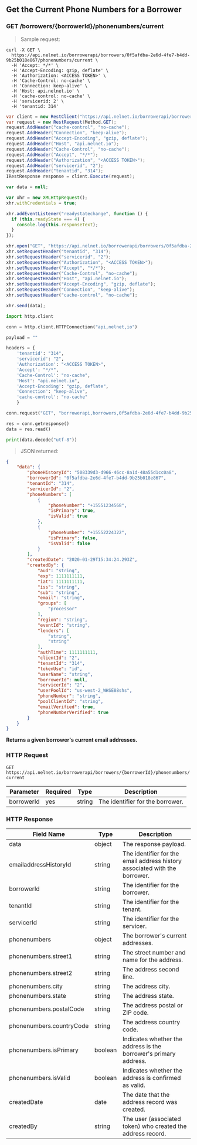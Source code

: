 <!--Endpoint introduction -->
## Get the Current Phone Numbers for a Borrower

### GET /borrowers/{borrowerId}/phonenumbers/current

<!-- RIGHT: code samples -->

> Sample request:

```shell
curl -X GET \
  https://api.nelnet.io/borrowerapi/borrowers/0f5afdba-2e6d-4fe7-b4dd-9b25b018e867/phonenumbers/current \
  -H 'Accept: */*' \
  -H 'Accept-Encoding: gzip, deflate' \
  -H 'Authorization: <ACCESS TOKEN>' \
  -H 'Cache-Control: no-cache' \
  -H 'Connection: keep-alive' \
  -H 'Host: api.nelnet.io' \
  -H 'cache-control: no-cache' \
  -H 'servicerid: 2' \
  -H 'tenantid: 314'
```

```csharp
var client = new RestClient("https://api.nelnet.io/borrowerapi/borrowers/0f5afdba-2e6d-4fe7-b4dd-9b25b018e867/phonenumbers/current");
var request = new RestRequest(Method.GET);
request.AddHeader("cache-control", "no-cache");
request.AddHeader("Connection", "keep-alive");
request.AddHeader("Accept-Encoding", "gzip, deflate");
request.AddHeader("Host", "api.nelnet.io");
request.AddHeader("Cache-Control", "no-cache");
request.AddHeader("Accept", "*/*");
request.AddHeader("Authorization", "<ACCESS TOKEN>");
request.AddHeader("servicerid", "2");
request.AddHeader("tenantid", "314");
IRestResponse response = client.Execute(request);
```

```javascript
var data = null;

var xhr = new XMLHttpRequest();
xhr.withCredentials = true;

xhr.addEventListener("readystatechange", function () {
  if (this.readyState === 4) {
    console.log(this.responseText);
  }
});

xhr.open("GET", "https://api.nelnet.io/borrowerapi/borrowers/0f5afdba-2e6d-4fe7-b4dd-9b25b018e867/phonenumbers/current");
xhr.setRequestHeader("tenantid", "314");
xhr.setRequestHeader("servicerid", "2");
xhr.setRequestHeader("Authorization", "<ACCESS TOKEN>");
xhr.setRequestHeader("Accept", "*/*");
xhr.setRequestHeader("Cache-Control", "no-cache");
xhr.setRequestHeader("Host", "api.nelnet.io");
xhr.setRequestHeader("Accept-Encoding", "gzip, deflate");
xhr.setRequestHeader("Connection", "keep-alive");
xhr.setRequestHeader("cache-control", "no-cache");

xhr.send(data);
```

```python
import http.client

conn = http.client.HTTPConnection("api,nelnet,io")

payload = ""

headers = {
    'tenantid': "314",
    'servicerid': "2",
    'Authorization': "<ACCESS TOKEN>",
    'Accept': "*/*",
    'Cache-Control': "no-cache",
    'Host': "api.nelnet.io",
    'Accept-Encoding': "gzip, deflate",
    'Connection': "keep-alive",
    'cache-control': "no-cache"
    }

conn.request("GET", "borrowerapi,borrowers,0f5afdba-2e6d-4fe7-b4dd-9b25b018e867,phonenumbers,current", payload, headers)

res = conn.getresponse()
data = res.read()

print(data.decode("utf-8"))
```

> JSON returned:

```json
{
    "data": {
        "phoneHistoryId": "508339d3-d966-46cc-8a1d-48a55d1cc0a8",
        "borrowerId": "0f5afdba-2e6d-4fe7-b4dd-9b25b018e867",
        "tenantId": "314",
        "servicerId": "2",
        "phoneNumbers": [
            {
                "phoneNumber": "+15551234568",
                "isPrimary": true,
                "isValid": true
            },
            {
                "phoneNumber": "+15552224322",
                "isPrimary": false,
                "isValid": false
            }
        ],
        "createdDate": "2020-01-29T15:34:24.293Z",
        "createdBy": {
            "aud": "string",
            "exp": 1111111111,
            "iat": 1111111111,
            "iss": "string",
            "sub": "string",
            "email": "string",
            "groups": [
                "processor"
            ],
            "region": "string",
            "eventId": "string",
            "lenders": [
                "string",
                "string"
            ],
            "authTime": 1111111111,
            "clientId": "2",
            "tenantId": "314",
            "tokenUse": "id",
            "userName": "string",
            "borrowerId": null,
            "servicerId": "2",
            "userPoolId": "us-west-2_WHSE88shs",
            "phoneNumber": "string",
            "poolClientId": "string",
            "emailVerified": true,
            "phoneNumberVerified": true
        }
    }
}
```

<!-- LEFT: documentation -->

**Returns a given borrower's current email addresses.**

### HTTP Request

`GET https://api.nelnet.io/borrowerapi/borrowers/{borrowerId}/phonenumbers/current`

Parameter | Required | Type   | Description
----------| -------- | ------ | -----------
borrowerId | yes | string | The identifier for the borrower.

### HTTP Response

Field Name | Type | Description
---------- | ------- | -------
data | object | The response payload.
emailaddressHistoryId | string | The identifier for the email address history associated with the borrower.
borrowerId | string | The identifier for the borrower.
tenantId | string | The identifier for the tenant.
servicerId | string | The identifier for the servicer.
phonenumbers | object | The borrower's current addresses.
phonenumbers.street1 | string | The street number and name for the address.
phonenumbers.street2 | string | The address second line.
phonenumbers.city | string | The address city.
phonenumbers.state | string | The address state.
phonenumbers.postalCode | string | The address postal or ZIP code.
phonenumbers.countryCode | string | The address country code.
phonenumbers.isPrimary | boolean | Indicates whether the address is the borrower's primary address.
phonenumbers.isValid | boolean | Indicates whether the address is confirmed as valid.
createdDate | date | The date that the address record was created.
createdBy | string | The user (associated token) who created the address record.